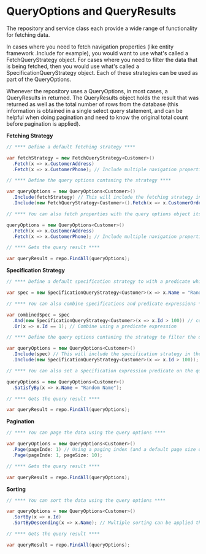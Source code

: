 # QueryOptions and QueryResults

The repository and service class each provide a wide range of functionality for fetching data.

In cases where you need to fetch navigation properties (like entity framework .Include for example), you would want to use what's called a FetchQueryStrategy object.
For cases where you need to filter the data that is being fetched, then you would use what's called a SpecificationQueryStrategy object.
Each of these strategies can be used as part of the QueryOptions.

Whenever the repository uses a QueryOptions, in most cases, a QueryResults in returned. The QueryResults object holds the result that was returned as well as the total number of rows from the database (this information is obtained in a single select query statement, and can be helpful when doing pagination and need to know the original total count before pagination is applied).

**Fetching Strategy**

```csharp
// **** Define a default fetching strategy ****

var fetchStrategy = new FetchQueryStrategy<Customer>()
  .Fetch(x => x.CustomerAddress)
  .Fetch(x => x.CustomerPhone); // Include multiple navigation properties this way

// **** Define the query options contaning the strategy ****

var queryOptions = new QueryOptions<Customer>()
  .Include(fetchStrategy) // This will include the fetching strategy in the query options
  .Include(new FetchQueryStrategy<Customer>().Fetch(x => x.CustomerOrder)); // Multiple fetching strategies can be combined this way

// **** You can also fetch properties with the query options object itself ****

queryOptions = new QueryOptions<Customer>()
  .Fetch(x => x.CustomerAddress)
  .Fetch(x => x.CustomerPhone); // Include multiple navigation properties this way

// **** Gets the query result ****

var queryResult = repo.FindAll(queryOptions);
```

**Specification Strategy**

```csharp
// **** Define a default specification strategy to with a predicate which is used to filter the data ****

var spec = new SpecificationQueryStrategy<Customer>(x => x.Name = "Random Name");

// **** You can also combine specifications and predicate expressions ****

var combinedSpec = spec
  .And(new SpecificationQueryStrategy<Customer>(x => x.Id > 100)) // combine using a spec
  .Or(x => x.Id == 1); // Combine using a predicate expression

// **** Define the query options contaning the strategy to filter the data ****

var queryOptions = new QueryOptions<Customer>()
  .Include(spec) // This will include the specification strategy in the query options
  .Include(new SpecificationQueryStrategy<Customer>(x => x.Id > 100)); // Multiple specs can be combined this way

// **** You can also set a specification expression predicate on the query options object itself ****

queryOptions = new QueryOptions<Customer>()
  .SatisfyBy(x => x.Name = "Random Name");

// **** Gets the query result ****

var queryResult = repo.FindAll(queryOptions);
```

**Pagination**

```csharp
// **** You can page the data using the query options ****

var queryOptions = new QueryOptions<Customer>()
  .Page(pageInde: 1) // Using a paging index (and a default page size of 100 items)
  .Page(pageInde: 1, pageSize: 10);

// **** Gets the query result ****

var queryResult = repo.FindAll(queryOptions);
```

**Sorting**

```csharp
// **** You can sort the data using the query options ****

var queryOptions = new QueryOptions<Customer>()
  .SortBy(x => x.Id)
  .SortByDescending(x => x.Name); // Multiple sorting can be applied this way

// **** Gets the query result ****

var queryResult = repo.FindAll(queryOptions);
```
